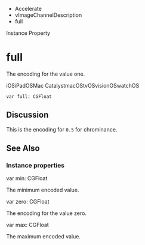 

- Accelerate
- vImageChannelDescription
-  full 

Instance Property

# full

The encoding for the value one.

iOSiPadOSMac CatalystmacOStvOSvisionOSwatchOS

``` source
var full: CGFloat
```

## Discussion

This is the encoding for `0.5` for chrominance.

## See Also

### Instance properties

var min: CGFloat

The minimum encoded value.

var zero: CGFloat

The encoding for the value zero.

var max: CGFloat

The maximum encoded value.


